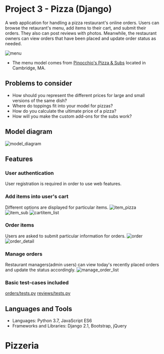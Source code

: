 # Project 3 - Pizza (Django)

A web application for handling a pizza restaurant's online orders. Users can browse the retaurant's menu, add items to their cart, and submit their orders. They also can post reviews with photos. Meanwhile, the restaurant owners can view orders that have been placed and update order status as needed.

![menu](https://github.com/samyka/Pizzeria/blob/master/screenshots/menu.png?raw=true)
* The menu model comes from [Pinocchio's Pizza & Subs](http://www.pinocchiospizza.net/menu.html) located in Cambridge, MA.


## Problems to consider
* How should you represent the different prices for large and small versions of the same dish?
* Where do toppings fit into your model for pizzas?
* How do you calculate the ultimate price of a pizza?
* How will you make the custom add-ons for the subs work?


## Model diagram
![model_diagram](https://github.com/samyka/Pizzeria/blob/master/screenshots/model_diagram.png?raw=true)


## Features

### User authentication
User registration is required in order to use web features.


### Add items into user's cart
Different options are displayed for particular items.
![item_pizza](https://github.com/samyka/Pizzeria/blob/master/screenshots/item_pizza.png?raw=true)
![item_sub](https://github.com/samyka/Pizzeria/blob/master/screenshots/item_sub.png?raw=true)
![cartitem_list](https://github.com/samyka/Pizzeria/blob/master/screenshots/cartitem_list.png?raw=true)


### Order items
Users are asked to submit particular information for orders.
![order](https://github.com/samyka/Pizzeria/blob/master/screenshots/order.png?raw=true)
![order_detail](https://github.com/samyka/Pizzeria/blob/master/screenshots/order_detail.png?raw=true)


### Manage orders
Restaurant managers(admin users) can view today's recently placed orders and update the status accordingly.
![manage_order_list](https://github.com/samyka/Pizzeria/blob/master/screenshots/manage_order_list.png?raw=true)



### Basic test-cases included
[orders/tests.py](https://github.com/samyka/Pizzeria/blob/master/orders/tests.py)
[reviews/tests.py](https://github.com/samyka/Pizzeria/blob/master/reviews/tests.py)


## Languages and Tools
* Languages: Python 3.7, JavaScript ES6
* Frameworks and Libraries: Django 2.1, Bootstrap, jQuery
# Pizzeria
